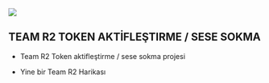 <img src="https://cdn.discordapp.com/attachments/712060894183555113/712414340359389375/R2BU.png">

## TEAM R2 TOKEN AKTİFLEŞTIRME / SESE SOKMA

- Team R2 Token aktifleştirme / sese sokma projesi

- Yine bir Team R2 Harikası